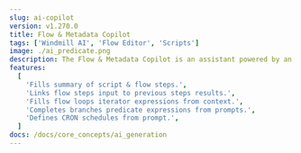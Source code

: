 ```yaml
---
slug: ai-copilot
version: v1.270.0
title: Flow & Metadata Copilot
tags: ['Windmill AI', 'Flow Editor', 'Scripts']
image: ./ai_predicate.png
description: The Flow & Metadata Copilot is an assistant powered by an OpenAI resource that simplifies your script & flow building by pre-filling fields (Summary, inputs, js expressions) based on a context automatically detected or from a prompt.
features:
  [
    'Fills summary of script & flow steps.',
    'Links flow steps input to previous steps results.',
    'Fills flow loops iterator expressions from context.',
    'Completes branches predicate expressions from prompts.',
    'Defines CRON schedules from prompt.',
  ]
docs: /docs/core_concepts/ai_generation
---
```

